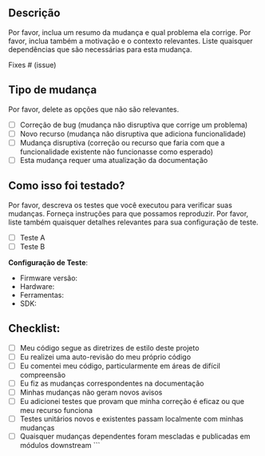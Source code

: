 ## Descrição
Por favor, inclua um resumo da mudança e qual problema ela corrige. Por favor, inclua também a motivação e o contexto relevantes. Liste quaisquer dependências que são necessárias para esta mudança.

Fixes # (issue)

## Tipo de mudança
Por favor, delete as opções que não são relevantes.
- [ ] Correção de bug (mudança não disruptiva que corrige um problema)
- [ ] Novo recurso (mudança não disruptiva que adiciona funcionalidade)
- [ ] Mudança disruptiva (correção ou recurso que faria com que a funcionalidade existente não funcionasse como esperado)
- [ ] Esta mudança requer uma atualização da documentação

## Como isso foi testado?
Por favor, descreva os testes que você executou para verificar suas mudanças. Forneça instruções para que possamos reproduzir. Por favor, liste também quaisquer detalhes relevantes para sua configuração de teste.

- [ ] Teste A
- [ ] Teste B

**Configuração de Teste**:
* Firmware versão:
* Hardware:
* Ferramentas:
* SDK:

## Checklist:
- [ ] Meu código segue as diretrizes de estilo deste projeto
- [ ] Eu realizei uma auto-revisão do meu próprio código
- [ ] Eu comentei meu código, particularmente em áreas de difícil compreensão
- [ ] Eu fiz as mudanças correspondentes na documentação
- [ ] Minhas mudanças não geram novos avisos
- [ ] Eu adicionei testes que provam que minha correção é eficaz ou que meu recurso funciona
- [ ] Testes unitários novos e existentes passam localmente com minhas mudanças
- [ ] Quaisquer mudanças dependentes foram mescladas e publicadas em módulos downstream
\`\`\`
